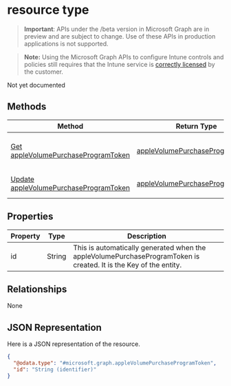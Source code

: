 ﻿#  resource type

> **Important**: APIs under the /beta version in Microsoft Graph are in preview and are subject to change. Use of these APIs in production applications is not supported.

> **Note:** Using the Microsoft Graph APIs to configure Intune controls and policies still requires that the Intune service is [correctly licensed](https://go.microsoft.com/fwlink/?linkid=839381) by the customer.

Not yet documented
## Methods
|Method|Return Type|Description|
|---|---|---|
|[Get appleVolumePurchaseProgramToken](../api/intune_apps_applevolumepurchaseprogramtoken_get.md)|[appleVolumePurchaseProgramToken](../resources/intune_apps_applevolumepurchaseprogramtoken.md)|Read properties and relationships of the [appleVolumePurchaseProgramToken](../resources/intune_apps_applevolumepurchaseprogramtoken.md) object.|
|[Update appleVolumePurchaseProgramToken](../api/intune_apps_applevolumepurchaseprogramtoken_update.md)|[appleVolumePurchaseProgramToken](../resources/intune_apps_applevolumepurchaseprogramtoken.md)|Update the properties of a [appleVolumePurchaseProgramToken](../resources/intune_apps_applevolumepurchaseprogramtoken.md) object.|

## Properties
|Property|Type|Description|
|---|---|---|
|id|String|This is automatically generated when the appleVolumePurchaseProgramToken is created. It is the Key of the entity.|

## Relationships
None
## JSON Representation
Here is a JSON representation of the resource.
<!-- {
  "blockType": "resource",
  "keyProperty": "id",
  "@odata.type": "microsoft.graph.appleVolumePurchaseProgramToken"
}
-->
```json
{
  "@odata.type": "#microsoft.graph.appleVolumePurchaseProgramToken",
  "id": "String (identifier)"
}
```




